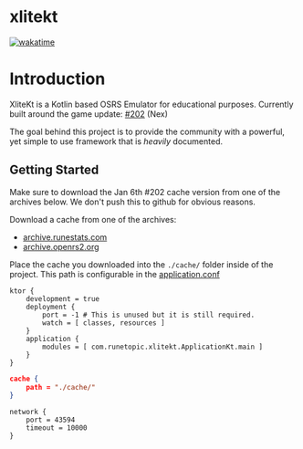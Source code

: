 # xlitekt

[![wakatime](https://wakatime.com/badge/user/00b793fe-9bcc-4e7a-88c2-7c1879c548ce/project/392eeeea-4500-4c18-904b-2c0d662dfb81.svg)](https://wakatime.com/badge/user/00b793fe-9bcc-4e7a-88c2-7c1879c548ce/project/392eeeea-4500-4c18-904b-2c0d662dfb81)

# Introduction
XliteKt is a Kotlin based OSRS Emulator for educational purposes. Currently built around the game update: [#202](https://oldschool.runescape.wiki/w/5_January) (Nex)

The goal behind this project is to provide the community with a powerful, yet simple to use framework that is _heavily_ documented.
## Getting Started
Make sure to download the Jan 6th #202 cache version from one of the archives below. We don't push this to github for obvious reasons.

Download a cache from one of the archives:
- [archive.runestats.com](https://archive.runestats.com/osrs/)
- [archive.openrs2.org](https://archive.openrs2.org/)

Place the cache you downloaded into the ``./cache/`` folder inside of the project. This path is configurable in the [application.conf](/src/main/resources/application.conf)

```
ktor {
    development = true
    deployment {
        port = -1 # This is unused but it is still required.
        watch = [ classes, resources ]
    }
    application {
        modules = [ com.runetopic.xlitekt.ApplicationKt.main ]
    }
}
```

```json
cache {
    path = "./cache/"
}
```

```
network {
    port = 43594
    timeout = 10000
}
```
